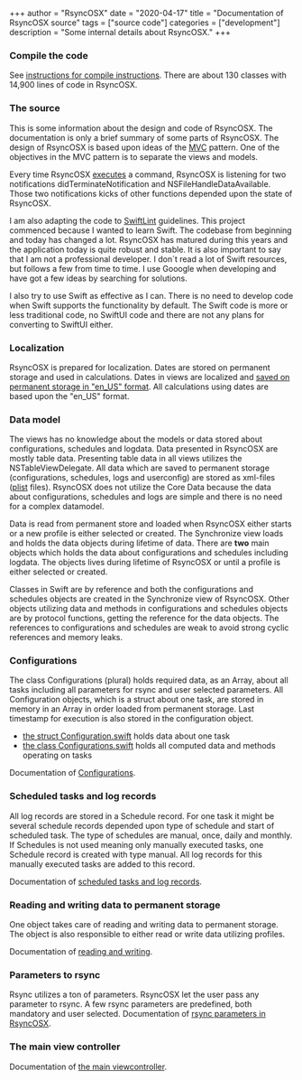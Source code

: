 +++
author = "RsyncOSX"
date = "2020-04-17"
title =  "Documentation of RsyncOSX source"
tags = ["source code"]
categories = ["development"]
description = "Some internal details about RsyncOSX."
+++
### Compile the code

See [instructions for compile instructions](/post/compile). There are about 130 classes with 14,900 lines of code in RsyncOSX.

### The source

This is some information about the design and code of RsyncOSX. The documentation is only a brief summary of some parts of RsyncOSX. The design of RsyncOSX is based upon ideas of the [MVC](https://en.wikipedia.org/wiki/Model%E2%80%93view%E2%80%93controller) pattern. One of the objectives in the MVC pattern is to separate the views and models.

Every time RsyncOSX [executes](https://github.com/rsyncOSX/RsyncOSX/blob/master/RsyncOSX/ProcessCmd.swift) a command, RsyncOSX is listening for two notifications didTerminateNotification and NSFileHandleDataAvailable. Those two notifications kicks of other functions depended upon the state of RsyncOSX.

I am also adapting the code to [SwiftLint](https://github.com/realm/SwiftLint) guidelines. This project commenced because I wanted to learn Swift. The codebase from beginning and today has changed a lot. RsyncOSX has matured during this years and the application today is quite robust and stable. It is also important to say that I am not a professional developer. I don´t read a lot of Swift resources, but follows a few from time to time. I use Gooogle when developing and have got a few ideas by searching for solutions.

I also try to use Swift as effective as I can. There is no need to develop code when Swift supports the functionality by default. The Swift code is more or less traditional code, no SwiftUI code and there are not any plans for converting to SwiftUI either.  

### Localization

RsyncOSX is prepared for localization. Dates are stored on permanent storage and used in calculations. Dates in views are localized and [saved on permanent storage in "en_US" format](https://github.com/rsyncOSX/RsyncOSX/blob/master/RsyncOSX/extensionDate.swift). All calculations using dates are based upon the "en_US" format.

### Data model

The views has no knowledge about the models or data stored about configurations, schedules and logdata. Data presented in RsyncOSX are mostly table data. Presenting table data in all views utilizes the NSTableViewDelegate. All data which are saved to permanent storage (configurations, schedules, logs and userconfig) are stored as xml-files ([plist](https://en.wikipedia.org/wiki/Property_list) files). RsyncOSX does not utilize the Core Data because the data about configurations, schedules and logs are simple and there is no need for a complex datamodel.

Data is read from permanent store and loaded when RsyncOSX either starts or a new profile is either selected or created. The Synchronize view loads and holds the data objects during lifetime of data. There are **two** main objects which holds the data about configurations and schedules including logdata. The objects lives during lifetime of RsyncOSX or until a profile is either selected or created.

Classes in Swift are by reference and both the  configurations and schedules objects are created in the Synchronize view of RsyncOSX. Other objects utilizing data and methods in configurations and schedules objects are by protocol functions, getting the reference for the data objects. The references to  configurations and schedules are weak to avoid strong cyclic references and memory leaks.

### Configurations

The class Configurations (plural) holds required data, as an Array<Configuration>, about all tasks including all parameters for rsync and user selected parameters. All Configuration objects, which is a struct about one task, are stored in memory in an Array<Configuration> in order loaded from permanent storage. Last timestamp for execution is also stored in the configuration object.

- [the struct Configuration.swift](https://github.com/rsyncOSX/RsyncOSX/blob/master/RsyncOSX/Configuration.swift) holds data about one task
- [the class Configurations.swift](https://github.com/rsyncOSX/RsyncOSX/blob/master/RsyncOSX/Configurations.swift) holds all computed data and methods operating on tasks

Documentation of [Configurations](/post/configuration/).

### Scheduled tasks and log records

All log records are stored in a Schedule record. For one task it might be several schedule records depended upon type of schedule and start of scheduled task. The type of schedules are manual, once, daily and monthly. If Schedules is not used meaning only manually executed tasks, one Schedule record is created with type manual. All log records for this manually executed tasks are added to this record.

Documentation of [scheduled tasks and log records](/post/configurationschedule/).

### Reading and writing data to permanent storage

One object takes care of reading and writing data to permanent storage. The object is also responsible to either read or write data utilizing profiles.

Documentation of [reading and writing](/post/readwrite/).

### Parameters to rsync

Rsync utilizes a ton of parameters. RsyncOSX let the user pass any parameter to rsync. A few rsync parameters are predefined, both mandatory and user selected. Documentation of [rsync parameters in RsyncOSX](/post/parameters/).

### The main view controller

Documentation of [the main viewcontroller](/post/viewcontroller/).
